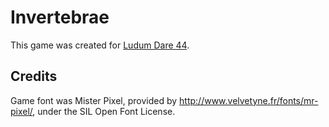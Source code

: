 # Invertebrae

This game was created for [Ludum Dare 44](https://ldjam.com/events/ludum-dare/44/$139255/welcome-to-ludum-dare-44).

## Credits

Game font was Mister Pixel, provided by http://www.velvetyne.fr/fonts/mr-pixel/, under the SIL Open Font License.
